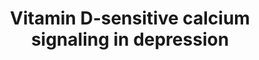 ---
annotations:
- id: DOID:1596
  parent: disease of mental health
  type: Disease Ontology
  value: mental depression
- id: PW:0001169
  parent: regulatory pathway
  type: Pathway Ontology
  value: altered calcium/calcium-mediated signaling pathway
authors:
- Leonievdven
- Marvin M2
- MaintBot
- Egonw
- Fehrhart
- Finterly
communities:
- Diseases
description: Depression has been linked to (lack of) sunlight exposure and raised
  intracellular calcium levels. In this pathway, the role of the vitamin D pathway
  in calcium signaling in depression is shown. Active 1,25-dihydroxy-vitamin D3 is
  formed from 7-dehydrocholesterol by multiple conversion steps. It associates with
  RXR and VDR in the nucleus, which stimulates transcription of VDR target genes,
  resulting in lower intracellular calcium levels. Less sunlight exposure results
  in lower 1,25-dihydroxyvitamin D3 levels and therefore higher calcium levels.
last-edited: 2021-06-18
ndex: 8986974c-8b6c-11eb-9e72-0ac135e8bacf
organisms:
- Homo sapiens
redirect_from:
- /index.php/Pathway:WP4698
- /instance/WP4698
revision: null
schema-jsonld:
- '@context': https://schema.org/
  '@id': https://wikipathways.github.io/pathways/WP4698.html
  '@type': Dataset
  creator:
    '@type': Organization
    name: WikiPathways
  description: Depression has been linked to (lack of) sunlight exposure and raised
    intracellular calcium levels. In this pathway, the role of the vitamin D pathway
    in calcium signaling in depression is shown. Active 1,25-dihydroxy-vitamin D3
    is formed from 7-dehydrocholesterol by multiple conversion steps. It associates
    with RXR and VDR in the nucleus, which stimulates transcription of VDR target
    genes, resulting in lower intracellular calcium levels. Less sunlight exposure
    results in lower 1,25-dihydroxyvitamin D3 levels and therefore higher calcium
    levels.
  keywords:
  - ''
  - 1,25-(OH)2D3
  - 25(OH)D3
  - 7-Dehydrocholesterol
  - ATP2B1
  - ATP2B2
  - ATP2B3
  - ATP2B4
  - Acetylcholine
  - BCL2
  - CACNA1C
  - CHRM1
  - CYP27A1
  - CYP27B1
  - Ca2+
  - Calbindin
  - Diacylglycerol
  - G6PD
  - GCLC
  - GGT1
  - GPX
  - GRIN1
  - GRIN2A
  - GRIN2B
  - GRIN2C
  - GRIN2D
  - GRM5
  - GSR
  - H2O2
  - ITPR1
  - ITPR2
  - ITPR3
  - Inflammatory cytokines
  - Inositol 1,4,5-trisphosphate
  - K+
  - KCNQ2
  - KCNQ3
  - KDM1A
  - KDM1B
  - KDM3A
  - KDM6B
  - Ketamine
  - Li+
  - NFE2L2
  - Na+
  - PIP2
  - PLC
  - PMCA
  - PVALB
  - RXRA
  - SLC8A1
  - TPH1
  - TPH2
  - VDR
  - Vitamin D pathway
  - Vitamin D3
  - glutamate
  - superoxide
  license: CC0
  name: Vitamin D-sensitive calcium signaling in depression
seo: CreativeWork
title: Vitamin D-sensitive calcium signaling in depression
wpid: WP4698
---